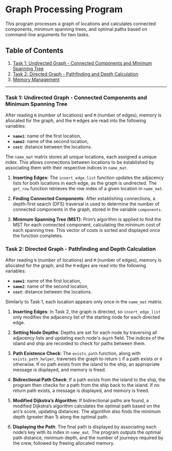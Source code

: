 # Graph Processing Program

This program processes a graph of locations and calculates connected components, minimum spanning trees, and optimal paths based on command-line arguments for two tasks.

## Table of Contents
1. [Task 1: Undirected Graph - Connected Components and Minimum Spanning Tree](#task-1-undirected-graph---connected-components-and-minimum-spanning-tree)
2. [Task 2: Directed Graph - Pathfinding and Depth Calculation](#task-2-directed-graph---pathfinding-and-depth-calculation)
3. [Memory Management](#memory-management)

---

### Task 1: Undirected Graph - Connected Components and Minimum Spanning Tree

After reading `N` (number of locations) and `M` (number of edges), memory is allocated for the graph, and the `M` edges are read into the following variables:
- **`name1`**: name of the first location,
- **`name2`**: name of the second location,
- **`cost`**: distance between the locations.

The `name_mat` matrix stores all unique locations, each assigned a unique index. This allows connections between locations to be established by associating them with their respective indices in `name_mat`.

1. **Inserting Edges**: The `insert_edge_list` function updates the adjacency lists for both locations in each edge, as the graph is undirected. The `get_row` function retrieves the row index of a given location in `name_mat`.

2. **Finding Connected Components**: After establishing connections, a depth-first search (DFS) traversal is used to determine the number of connected components in the graph, stored in the variable `components`.

3. **Minimum Spanning Tree (MST)**: Prim’s algorithm is applied to find the MST for each connected component, calculating the minimum cost of each spanning tree. This vector of costs is sorted and displayed once the function completes.

### Task 2: Directed Graph - Pathfinding and Depth Calculation

After reading `N` (number of locations) and `M` (number of edges), memory is allocated for the graph, and the `M` edges are read into the following variables:
- **`name1`**: name of the first location,
- **`name2`**: name of the second location,
- **`cost`**: distance between the locations.

Similarly to Task 1, each location appears only once in the `name_mat` matrix.

1. **Inserting Edges**: In Task 2, the graph is directed, so `insert_edge_list` only modifies the adjacency list of the starting node for each directed edge.

2. **Setting Node Depths**: Depths are set for each node by traversing all adjacency lists and updating each node's `depth` field. The indices of the island and ship are recorded to check for paths between them.

3. **Path Existence Check**: The `exists_path` function, along with `exists_path_helper`, traverses the graph to return `1` if a path exists or `0` otherwise. If no path exists from the island to the ship, an appropriate message is displayed, and memory is freed. 

4. **Bidirectional Path Check**: If a path exists from the island to the ship, the program then checks for a path from the ship back to the island. If no return path exists, a message is displayed, and memory is freed.

5. **Modified Dijkstra’s Algorithm**: If bidirectional paths are found, a modified Dijkstra’s algorithm calculates the optimal path based on the arc’s score, updating distances. The algorithm also finds the minimum depth (greater than 1) along the optimal path. 

6. **Displaying the Path**: The final path is displayed by associating each node’s key with its index in `name_mat`. The program outputs the optimal path distance, minimum depth, and the number of journeys required by the crew, followed by freeing allocated memory.

